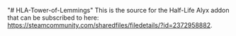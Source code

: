 "# HLA-Tower-of-Lemmings" 
This is the source for the Half-Life Alyx addon that can be subscribed to here: https://steamcommunity.com/sharedfiles/filedetails/?id=2372958882.
